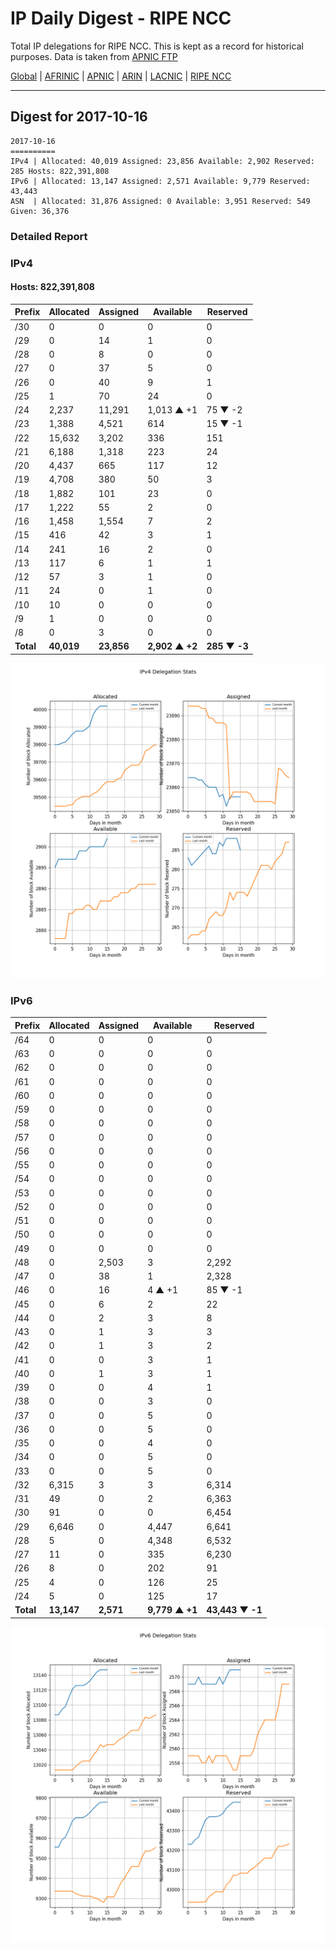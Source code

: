 # IP Daily Digest - RIPE NCC

Total IP delegations for RIPE NCC. This is kept as a record for historical purposes. Data is taken from [APNIC FTP](https://ftp.apnic.net/)

[Global](https://github.com/csmets/IP-Daily-Digest) | [AFRINIC](https://github.com/csmets/IP-Daily-Digest/tree/master/archives/AFRINIC) | [APNIC](https://github.com/csmets/IP-Daily-Digest/tree/master/archives/APNIC) | [ARIN](https://github.com/csmets/IP-Daily-Digest/tree/master/archives/ARIN) | [LACNIC](https://github.com/csmets/IP-Daily-Digest/tree/master/archives/LACNIC) | [RIPE NCC](https://github.com/csmets/IP-Daily-Digest/tree/master/archives/RIPE_NCC)

---

## Digest for 2017-10-16
```
2017-10-16
==========
IPv4 | Allocated: 40,019 Assigned: 23,856 Available: 2,902 Reserved: 285 Hosts: 822,391,808
IPv6 | Allocated: 13,147 Assigned: 2,571 Available: 9,779 Reserved: 43,443
ASN  | Allocated: 31,876 Assigned: 0 Available: 3,951 Reserved: 549 Given: 36,376
```

### Detailed Report

### IPv4

#### Hosts: **822,391,808**

| Prefix | Allocated | Assigned | Available | Reserved |
| ----- | ----- | ----- | ----- | ----- |
| /30 | 0 | 0 | 0 | 0 |
| /29 | 0 | 14 | 1 | 0 |
| /28 | 0 | 8 | 0 | 0 |
| /27 | 0 | 37 | 5 | 0 |
| /26 | 0 | 40 | 9 | 1 |
| /25 | 1 | 70 | 24 | 0 |
| /24 | 2,237 | 11,291 | 1,013 ▲ +1 | 75 ▼ -2 |
| /23 | 1,388 | 4,521 | 614 | 15 ▼ -1 |
| /22 | 15,632 | 3,202 | 336 | 151 |
| /21 | 6,188 | 1,318 | 223 | 24 |
| /20 | 4,437 | 665 | 117 | 12 |
| /19 | 4,708 | 380 | 50 | 3 |
| /18 | 1,882 | 101 | 23 | 0 |
| /17 | 1,222 | 55 | 2 | 0 |
| /16 | 1,458 | 1,554 | 7 | 2 |
| /15 | 416 | 42 | 3 | 1 |
| /14 | 241 | 16 | 2 | 0 |
| /13 | 117 | 6 | 1 | 1 |
| /12 | 57 | 3 | 1 | 0 |
| /11 | 24 | 0 | 1 | 0 |
| /10 | 10 | 0 | 0 | 0 |
| /9 | 1 | 0 | 0 | 0 |
| /8 | 0 | 3 | 0 | 0 |
| **Total** | **40,019** | **23,856** | **2,902 ▲ +2** | **285 ▼ -3** |

![ipv4-stats](ipv4-figure.png)

### IPv6

| Prefix | Allocated | Assigned | Available | Reserved |
| ----- | ----- | ----- | ----- | ----- |
| /64 | 0 | 0 | 0 | 0 |
| /63 | 0 | 0 | 0 | 0 |
| /62 | 0 | 0 | 0 | 0 |
| /61 | 0 | 0 | 0 | 0 |
| /60 | 0 | 0 | 0 | 0 |
| /59 | 0 | 0 | 0 | 0 |
| /58 | 0 | 0 | 0 | 0 |
| /57 | 0 | 0 | 0 | 0 |
| /56 | 0 | 0 | 0 | 0 |
| /55 | 0 | 0 | 0 | 0 |
| /54 | 0 | 0 | 0 | 0 |
| /53 | 0 | 0 | 0 | 0 |
| /52 | 0 | 0 | 0 | 0 |
| /51 | 0 | 0 | 0 | 0 |
| /50 | 0 | 0 | 0 | 0 |
| /49 | 0 | 0 | 0 | 0 |
| /48 | 0 | 2,503 | 3 | 2,292 |
| /47 | 0 | 38 | 1 | 2,328 |
| /46 | 0 | 16 | 4 ▲ +1 | 85 ▼ -1 |
| /45 | 0 | 6 | 2 | 22 |
| /44 | 0 | 2 | 3 | 8 |
| /43 | 0 | 1 | 3 | 3 |
| /42 | 0 | 1 | 3 | 2 |
| /41 | 0 | 0 | 3 | 1 |
| /40 | 0 | 1 | 3 | 1 |
| /39 | 0 | 0 | 4 | 1 |
| /38 | 0 | 0 | 3 | 0 |
| /37 | 0 | 0 | 5 | 0 |
| /36 | 0 | 0 | 5 | 0 |
| /35 | 0 | 0 | 4 | 0 |
| /34 | 0 | 0 | 5 | 0 |
| /33 | 0 | 0 | 5 | 0 |
| /32 | 6,315 | 3 | 3 | 6,314 |
| /31 | 49 | 0 | 2 | 6,363 |
| /30 | 91 | 0 | 0 | 6,454 |
| /29 | 6,646 | 0 | 4,447 | 6,641 |
| /28 | 5 | 0 | 4,348 | 6,532 |
| /27 | 11 | 0 | 335 | 6,230 |
| /26 | 8 | 0 | 202 | 91 |
| /25 | 4 | 0 | 126 | 25 |
| /24 | 5 | 0 | 125 | 17 |
| **Total** | **13,147** | **2,571** | **9,779 ▲ +1** | **43,443 ▼ -1** |

![ipv6-stats](ipv6-figure.png)